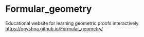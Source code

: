 # Formular_geometry
Educational website for learning geometric proofs interactively
https://opyshna.github.io/Formular_geometry/
